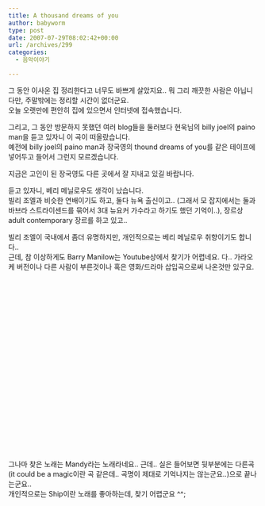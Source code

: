 ```yaml
---
title: A thousand dreams of you
author: babyworm
type: post
date: 2007-07-29T08:02:42+00:00
url: /archives/299
categories:
  - 음악이야기

---
```

그 동안 이사온 집 정리한다고 너무도 바쁘게 살았지요.. 뭐 그리 깨끗한 사람은 아닙니다만, 주말밖에는 정리할 시간이 없더군요.  
오늘 오랫만에 편안히 집에 있으면서 인터넷에 접속했습니다. 

그리고, 그 동안 방문하지 못했던 여러 blog들을 둘러보다 현욱님의 billy joel의 paino man을 듣고 있자니 이 곡이 떠올랐습니다.  
예전에 billy joel의 paino man과 장국영의 thound dreams of you를 같은 테이프에 넣어두고 들어서 그런지 모르겠습니다. 



지금은 고인이 된 장국영도 다른 곳에서 잘 지내고 있길 바랍니다. 

듣고 있자니, 베리 메닐로우도 생각이 났습니다.  
빌리 조엘과 비슷한 연배이기도 하고, 둘다 뉴욕 출신이고.. (그래서 모 잡지에서는 둘과 바브라 스트라이센드를 묶어서 3대 뉴요커 가수라고 하기도 했던 기억이..), 장르상 adult contemporary 장르를 하고 있고..

빌리 조엘이 국내에서 좀더 유명하지만, 개인적으로는 베리 메닐로우 취향이기도 합니다..  
근데, 참 이상하게도 Barry Manilow는 Youtube상에서 찾기가 어렵네요. 다.. 가라오케 버전이나 다른 사람이 부른것이나 혹은 영화/드라마 삽입곡으로써 나온것만 있구요.

<OBJECT height=350 width=425>

<PARAM NAME="movie" VALUE="http://www.youtube.com/v/_HK2op8OUlk" />

<PARAM NAME="wmode" VALUE="transparent" />

  
</OBJECT>

그나마 찾은 노래는 Mandy라는 노래라네요.. 근데.. 실은 들어보면 뒷부분에는 다른곡 (it could be a magic이란 곡 같은데.. 곡명이 제대로 기억나지는 않는군요..)으로 끝나는군요..  
개인적으로는 Ship이란 노래를 좋아하는데, 찾기 어렵군요 ^^;